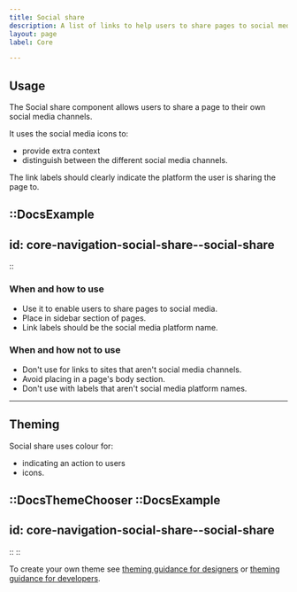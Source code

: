 ```yaml
---
title: Social share
description: A list of links to help users to share pages to social media.
layout: page
label: Core

---
```


## Usage

The Social share component allows users to share a page to their own social media channels.

It uses the social media icons to:

- provide extra context
- distinguish between the different social media channels.

The link labels should clearly indicate the platform the user is sharing the page to.

::DocsExample
---
id: core-navigation-social-share--social-share
---
::

### When and how to use

- Use it to enable users to share pages to social media.
- Place in sidebar section of pages.
- Link labels should be the social media platform name.

### When and how not to use

- Don't use for links to sites that aren't social media channels.
- Avoid placing in a page's body section.
- Don't use with labels that aren't social media platform names.

---

## Theming

Social share uses colour for:

- indicating an action to users
- icons.

::DocsThemeChooser
  ::DocsExample
  ---
  id: core-navigation-social-share--social-share
  ---
  ::
::

To create your own theme see [theming guidance for designers]() or [theming guidance for developers]().
